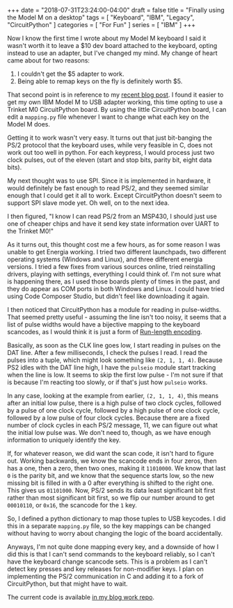 +++
date = "2018-07-31T23:24:00-04:00"
draft = false
title = "Finally using the Model M on a desktop"
tags = [ "Keyboard", "IBM", "Legacy", "CircuitPython" ]
categories = [ "For Fun" ]
series = [ "IBM" ]
+++

Now I know the first time I wrote about my Model M keyboard I said it
wasn't worth it to leave a $10 dev board attached to the keyboard,
opting instead to use an adapter, but I've changed my mind. My
change of heart came about for two reasons:

1. I couldn't get the $5 adapter to work.  
2. Being able to remap keys on the fly is definitely worth $5.  
  
That second point is in reference to my [recent blog post](https://johnwesthoff.com/blorg/circuitpythonshilling/). 
I found it easier to get my own IBM Model M to USB adapter working,
this time opting to use a Trinket M0 CircuitPython board.
By using the little CircuitPython board, I can edit a `mapping.py` 
file whenever I want to change what each key on the Model M does.

Getting it to work wasn't very easy. It turns out that just
bit-banging the PS/2 protocol that the keyboard uses, while very
feasible in C, does not work out too well in python. For each
keypress, I would process just two clock pulses, out of the
eleven (start and stop bits, parity bit, eight data bits).

My next thought was to use SPI.
Since it is implemented in hardware, it would definitely be fast
enough to read PS/2, and they seemed similar enough that I could get
it all to work. Except CircuitPython doesn't seem to support
SPI slave mode yet. Oh well, on to the next idea.

I then figured, "I know I can read PS/2 from an MSP430, I should just
use one of cheaper chips and have it send key state information over
UART to the Trinket M0!"

As it turns out, this thought cost me a few hours, as for some reason
I was unable to get Energia working. I tried two different launchpads,
two different operating systems (Windows and Linux), and three
different energia versions. I tried a few fixes from various
sources online, tried reinstalling drivers, playing with settings,
everything I could think of. I'm not sure what is happening there,
as I used those boards plenty of times in the past, and they do appear
as COM ports in both Windows and Linux. I could have tried using
Code Composer Studio, but didn't feel like downloading it again.

I then noticed that CircuitPython has a module for reading in
pulse-widths. That seemed pretty useful - assuming the line isn't too
noisy, it seems that a list of pulse widths would have a bijective
mapping to the keyboard scancodes, as I would think it is just a
form of [Run-length encoding](https://en.wikipedia.org/wiki/Run-length_encoding).

Basically, as soon as the CLK line goes low, I start reading in pulses
on the DAT line. After a few milliseconds, I check the pulses I read.
I read the pulses into a tuple, which might look something like
`(2, 1, 1, 4)`. Because PS2 idles with the DAT line high, I have
the `pulseio` module start tracking when the line is low. It seems
to skip the first low pulse - I'm not sure if that is because I'm
reacting too slowly, or if that's just how `pulseio` works.

In any case, looking at the example from earlier, `(2, 1, 1, 4)`, this
means after an initial low pulse, there is a high pulse of two clock
cycles, followed by a pulse of one clock cycle, followed by a high
pulse of one clock cycle, followed by a low pulse of four clock
cycles. Because there are a fixed number of clock cycles in each
PS/2 message, 11, we can figure out what the initial low pulse was.
We don't need to, though, as we have enough information to uniquely
identify the key.

If, for whatever reason, we did want the scan code, it isn't hard
to figure out.
Working backwards, we know the scancode ends in four zeros, then
has a one, then a zero, then two ones, making it `11010000`.
We know that last `0` is the parity bit, and we know that the sequence
starts low, so the new missing bit is filled in with a 0 after
everything is shifted to the right one. This gives us `01101000`.
Now, PS/2 sends its data least significant bit first rather than
most significant bit first, so we flip our number around to get
`00010110`, or `0x16`, the scancode for the `1` key.

So, I defined a python dictionary to map those tuples to USB keycodes.
I did this in a separate `mapping.py` file, so the key mappings
can be changed without having to worry about changing the logic
of the board accidentally.

Anyways, I'm not quite done mapping every key, and a downside of how
I did this is that I can't send commands to the keyboard reliably,
so I can't have the keyboard change scancode sets. This is a problem
as I can't detect key presses and key releases for non-modifier keys.
I plan on implementing the PS/2 communication in C and adding it to
a fork of CircuitPython, but that might have to wait. 

The current code is available [in my blog work repo](https://github.com/JohnathonNow/johnwesthoff-blogwork/tree/master/modelm-keyboard).

